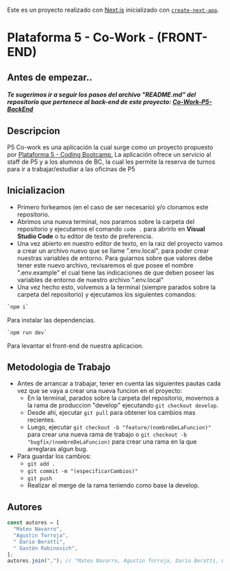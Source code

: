Este es un proyecto realizado con [Next.js](https://nextjs.org/) inicializado con [`create-next-app`](https://github.com/vercel/next.js/tree/canary/packages/create-next-app).

# Plataforma 5 - Co-Work - (FRONT-END)

## Antes de empezar..

##### Te sugerimos ir a seguir los pasos del archivo "README.md" del repositorio que pertenece al back-end de este proyecto: <a href="https://github.com/darioberatti/co-work-backend">Co-Work-P5-BackEnd</a>

## Descripcion

<p>
P5 Co-work es una aplicación la cual surge como un proyecto propuesto por <a href="https://www.plataforma5.la/" target="blank">Plataforma 5 - Coding Bootcamp.</a> 
La aplicación ofrece un servicio al staff de P5 y a los alumnos de BC, la cual les permite la reserva de turnos para ir a trabajar/estudiar a las oficinas de P5
</p>

## Inicializacion

- Primero forkeamos (en el caso de ser necesario) y/o clonamos este repositorio.
- Abrimos una nueva terminal, nos paramos sobre la carpeta del repositorio y ejecutamos el comando `code .` para abrirlo en **Visual Studio Code** o tu editor de texto de preferencia.
- Una vez abierto en nuestro editor de texto, en la raiz del proyecto vamos a crear un archivo nuevo que se llame ".env.local", para poder crear nuestras variables de entorno. Para guiarnos sobre que valores debe tener este nuevo archivo, revisaremos el que posee el nombre ".env.example" el cual tiene las indicaciones de que deben poseer las variables de entorno de nuestro archivo ".env.local"
- Una vez hecho esto, volvemos a la terminal (siempre parados sobre la carpeta del repositorio) y ejecutamos los siguientes comandos:

```bash
`npm i`
```
Para instalar las dependencias.

```bash
`npm run dev`
```
Para levantar el front-end de nuestra aplicacion.

## Metodologia de Trabajo

- Antes de arrancar a trabajar, tener en cuenta las siguientes pautas cada vez que se vaya a crear una nueva funcion en el proyecto:
  - En la terminal, parados sobre la carpeta del repositorio, movernos a la rama de produccion "develop" ejecutando `git checkout develop`.
  - Desde ahi, ejecutar `git pull` para obtener los cambios mas recientes.
  - Luego, ejecutar `git checkout -b "feature/(nombreDeLaFuncion)"` para crear una nueva rama de trabajo o `git checkout -b "bugfix/(nombreDeLaFuncion)` para crear una rama en la que arreglaras algun bug.
- Para guardar los cambios:
  - `git add .`
  - `git commit -m "(especificarCambios)"`
  - `git push`
  - Realizar el merge de la rama teniendo como base la develop.



## Autores

```javascript
const autores = [
  "Mateo Navarro",
  "Agustin Torroja",
  " Dario Beratti",
  " Gastón Rabinovich",
];
autores.join(","); // "Mateo Navarro, Agustin Torroja, Dario Beratti, Gastón Rabinovich"
```


